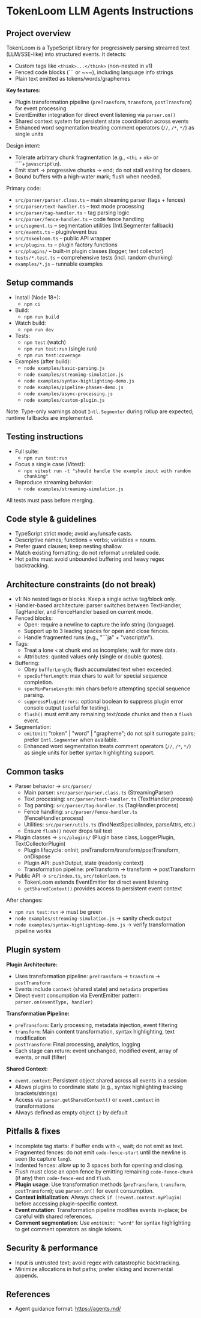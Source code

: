 # TokenLoom LLM Agents Instructions

## Project overview

TokenLoom is a TypeScript library for progressively parsing streamed text (LLM/SSE-like) into structured events. It detects:

- Custom tags like `<think>...</think>` (non-nested in v1)
- Fenced code blocks (``` or ~~~), including language info strings
- Plain text emitted as tokens/words/graphemes

**Key features:**

- Plugin transformation pipeline (`preTransform`, `transform`, `postTransform`) for event processing
- EventEmitter integration for direct event listening via `parser.on()`
- Shared context system for persistent state coordination across events
- Enhanced word segmentation treating comment operators (`//`, `/*`, `*/`) as single units

Design intent:

- Tolerate arbitrary chunk fragmentation (e.g., `<thi` + `nk>` or ````+`javascript\n`).
- Emit start → progressive chunks → end; do not stall waiting for closers.
- Bound buffers with a high-water mark; flush when needed.

Primary code:

- `src/parser/parser.class.ts` – main streaming parser (tags + fences)
- `src/parser/text-handler.ts` – text mode processing
- `src/parser/tag-handler.ts` – tag parsing logic
- `src/parser/fence-handler.ts` – code fence handling
- `src/segment.ts` – segmentation utilities (Intl.Segmenter fallback)
- `src/events.ts` – plugin/event bus
- `src/tokenloom.ts` – public API wrapper
- `src/plugins.ts` – plugin factory functions
- `src/plugins/` – built-in plugin classes (logger, text collector)
- `tests/*.test.ts` – comprehensive tests (incl. random chunking)
- `examples/*.js` – runnable examples

## Setup commands

- Install (Node 18+):
  - `npm ci`
- Build:
  - `npm run build`
- Watch build:
  - `npm run dev`
- Tests:
  - `npm test` (watch)
  - `npm run test:run` (single run)
  - `npm run test:coverage`
- Examples (after build):
  - `node examples/basic-parsing.js`
  - `node examples/streaming-simulation.js`
  - `node examples/syntax-highlighting-demo.js`
  - `node examples/pipeline-phases-demo.js`
  - `node examples/async-processing.js`
  - `node examples/custom-plugin.js`

Note: Type-only warnings about `Intl.Segmenter` during rollup are expected; runtime fallbacks are implemented.

## Testing instructions

- Full suite:
  - `npm run test:run`
- Focus a single case (Vitest):
  - `npx vitest run -t "should handle the example input with random chunking"`
- Reproduce streaming behavior:
  - `node examples/streaming-simulation.js`

All tests must pass before merging.

## Code style & guidelines

- TypeScript strict mode; avoid `any`/unsafe casts.
- Descriptive names; functions = verbs; variables = nouns.
- Prefer guard clauses; keep nesting shallow.
- Match existing formatting; do not reformat unrelated code.
- Hot paths must avoid unbounded buffering and heavy regex backtracking.

## Architecture constraints (do not break)

- v1: No nested tags or blocks. Keep a single active tag/block only.
- Handler-based architecture: parser switches between TextHandler, TagHandler, and FenceHandler based on current mode.
- Fenced blocks:
  - Open: require a newline to capture the info string (language).
  - Support up to 3 leading spaces for open and close fences.
  - Handle fragmented runs (e.g., "```ja" + "vascript\n").
- Tags:
  - Treat a lone `<` at chunk end as incomplete; wait for more data.
  - Attributes: quoted values only (single or double quotes).
- Buffering:
  - Obey `bufferLength`; flush accumulated text when exceeded.
  - `specBufferLength`: max chars to wait for special sequence completion.
  - `specMinParseLength`: min chars before attempting special sequence parsing.
  - `suppressPluginErrors`: optional boolean to suppress plugin error console output (useful for testing).
  - `flush()` must emit any remaining text/code chunks and then a `flush` event.
- Segmentation:
  - `emitUnit`: "token" | "word" | "grapheme"; do not split surrogate pairs; prefer `Intl.Segmenter` when available.
  - Enhanced word segmentation treats comment operators (`//`, `/*`, `*/`) as single units for better syntax highlighting support.

## Common tasks

- Parser behavior → `src/parser/`
  - Main parser: `src/parser/parser.class.ts` (StreamingParser)
  - Text processing: `src/parser/text-handler.ts` (TextHandler.process)
  - Tag parsing: `src/parser/tag-handler.ts` (TagHandler.process)
  - Fence handling: `src/parser/fence-handler.ts` (FenceHandler.process)
  - Utilities: `src/parser/utils.ts` (findNextSpecialIndex, parseAttrs, etc.)
  - Ensure `flush()` never drops tail text
- Plugin classes → `src/plugins/` (Plugin base class, LoggerPlugin, TextCollectorPlugin)
  - Plugin lifecycle: onInit, preTransform/transform/postTransform, onDispose
  - Plugin API: pushOutput, state (readonly context)
  - Transformation pipeline: preTransform → transform → postTransform
- Public API → `src/index.ts`, `src/tokenloom.ts`
  - TokenLoom extends EventEmitter for direct event listening
  - `getSharedContext()` provides access to persistent event context

After changes:

- `npm run test:run` → must be green
- `node examples/streaming-simulation.js` → sanity check output
- `node examples/syntax-highlighting-demo.js` → verify transformation pipeline works

## Plugin system

**Plugin Architecture:**

- Uses transformation pipeline: `preTransform` → `transform` → `postTransform`
- Events include `context` (shared state) and `metadata` properties
- Direct event consumption via EventEmitter pattern: `parser.on(eventType, handler)`

**Transformation Pipeline:**

- `preTransform`: Early processing, metadata injection, event filtering
- `transform`: Main content transformation, syntax highlighting, text modification
- `postTransform`: Final processing, analytics, logging
- Each stage can return: event unchanged, modified event, array of events, or null (filter)

**Shared Context:**

- `event.context`: Persistent object shared across all events in a session
- Allows plugins to coordinate state (e.g., syntax highlighting tracking brackets/strings)
- Access via `parser.getSharedContext()` or `event.context` in transformations
- Always defined as empty object `{}` by default

## Pitfalls & fixes

- Incomplete tag starts: if buffer ends with `<`, wait; do not emit as text.
- Fragmented fences: do not emit `code-fence-start` until the newline is seen (to capture `lang`).
- Indented fences: allow up to 3 spaces both for opening and closing.
- Flush must close an open fence by emitting remaining `code-fence-chunk` (if any) then `code-fence-end` and `flush`.
- **Plugin usage**: Use transformation methods (`preTransform`, `transform`, `postTransform`); use `parser.on()` for event consumption.
- **Context initialization**: Always check `if (!event.context.myPlugin)` before accessing plugin-specific context.
- **Event mutation**: Transformation pipeline modifies events in-place; be careful with shared references.
- **Comment segmentation**: Use `emitUnit: "word"` for syntax highlighting to get comment operators as single tokens.

## Security & performance

- Input is untrusted text; avoid regex with catastrophic backtracking.
- Minimize allocations in hot paths; prefer slicing and incremental appends.

## References

- Agent guidance format: https://agents.md/
